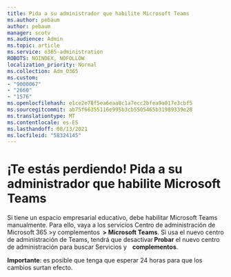 ```yaml
---
title: Pida a su administrador que habilite Microsoft Teams
ms.author: pebaum
author: pebaum
manager: scotv
ms.audience: Admin
ms.topic: article
ms.service: o365-administration
ROBOTS: NOINDEX, NOFOLLOW
localization_priority: Normal
ms.collection: Adm_O365
ms.custom:
- "9000067"
- "2660"
- "1576"
ms.openlocfilehash: e1ce2e78f5ea6eaa8c1a7ecc2bfea9a017e3cbf5
ms.sourcegitcommit: ab75f66355116e995b3cb5505465b31989339e28
ms.translationtype: MT
ms.contentlocale: es-ES
ms.lasthandoff: 08/13/2021
ms.locfileid: "58324145"
---
```

# <a name="youre-missing-out-ask-your-admin-to-enable-microsoft-teams"></a>¡Te estás perdiendo! Pida a su administrador que habilite Microsoft Teams

Si tiene un espacio empresarial educativo, debe habilitar Microsoft Teams manualmente. Para ello, vaya a los servicios Centro de administración de Microsoft 365 >y complementos  **> Microsoft Teams**. Si usa el nuevo centro de administración de Teams, tendrá que desactivar **Probar** el nuevo centro de administración para buscar Servicios y    **complementos**. 

**Importante**: es posible que tenga que esperar 24 horas para que los cambios surtan efecto.